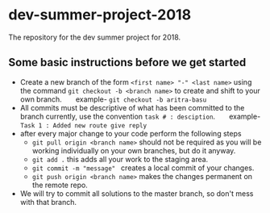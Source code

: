 # dev-summer-project-2018
The repository for the dev summer project for 2018.

## Some basic instructions before we get started

* Create a new branch of the form `<first name> "-" <last name>` using the command `git checkout -b <branch name>` to create and shift to your own branch.
&nbsp;&nbsp;&nbsp;&nbsp;&nbsp; example- `git checkout -b aritra-basu`
* All commits must be descriptive of what has been committed to the branch currently, use the convention `task # : desciption`.
&nbsp;&nbsp;&nbsp;&nbsp;&nbsp; example- `Task 1 : Added new route give reply`
* after every major change to your code perform the following steps
	* `git pull origin <branch name>` should not be required as you will be working individually on your own branches, but do it anyway. 
	* `git add .` this adds all your work to the staging area.
	* `git commit -m "message" `   creates a local commit of your changes.
	* `git push origin <branch name>` makes the changes permanent on the remote repo.
* We will try to commit all solutions to the master branch, so don't mess with that branch.
